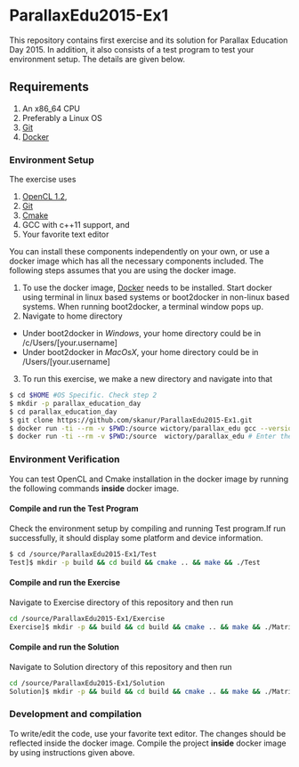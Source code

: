 # ParallaxEdu2015-Ex1
This repository contains first exercise and its solution for Parallax Education Day 2015. In addition, it also consists of a test program to test your environment setup. The details are given below.

## Requirements

1. An x86_64 CPU
2. Preferably a Linux OS 
3. [Git](http://git-scm.com/downloads)
4. [Docker](https://docs.docker.com/installation/)

### Environment Setup

The exercise uses

1. [OpenCL 1.2](https://www.khronos.org/opencl/),
2. [Git](http://git-scm.com/)
3. [Cmake](http://www.cmake.org/)
4. GCC with c++11 support, and
5. Your favorite text editor

You can install these components independently on your own, or use a docker image which has all the necessary components included. The following steps assumes that you are using the docker image.

1. To use the docker image, [Docker](https://docs.docker.com/installation/) needs to be installed. Start docker using terminal in linux based systems or boot2docker in non-linux based systems. When running boot2docker, a terminal window pops up.
2. Navigate to home directory
  * Under boot2docker in *Windows*, your home directory could be in /c/Users/[your.username]
  * Under boot2docker in *MacOsX*, your home directory could be in /Users/[your.username]
3. To run this exercise, we make a new directory and navigate into that

```bash
$ cd $HOME #OS Specific. Check step 2
$ mkdir -p parallax_education_day
$ cd parallax_education_day
$ git clone https://github.com/skanur/ParallaxEdu2015-Ex1.git
$ docker run -ti --rm -v $PWD:/source wictory/parallax_edu gcc --version # Test your docker image
$ docker run -ti --rm -v $PWD:/source  wictory/parallax_edu # Enter the container
```

### Environment Verification
You can test OpenCL and Cmake installation in the docker image by running the following commands **inside** docker image.

#### Compile and run the Test Program
Check the environment setup by compiling and running Test program.If run successfully, it should display some platform and device information.
```bash
$ cd /source/ParallaxEdu2015-Ex1/Test
Test]$ mkdir -p build && cd build && cmake .. && make && ./Test
```

#### Compile and run the Exercise
Navigate to Exercise directory of this repository and then run
```bash
cd /source/ParallaxEdu2015-Ex1/Exercise
Exercise]$ mkdir -p && build && cd build && cmake .. && make && ./Matrix
```

#### Compile and run the Solution
Navigate to Solution directory of this repository and then run
```bash
cd /source/ParallaxEdu2015-Ex1/Solution
Solution]$ mkdir -p && build && cd build && cmake .. && make && ./Matrix
```

### Development and compilation
To write/edit the code, use your favorite text editor. The changes should be reflected inside the docker image. Compile the project **inside** docker image by using instructions given above.
